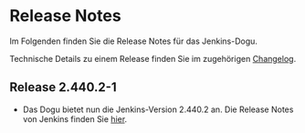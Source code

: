 # Release Notes

Im Folgenden finden Sie die Release Notes für das Jenkins-Dogu. 

Technische Details zu einem Release finden Sie im zugehörigen [Changelog](https://docs.cloudogu.com/de/docs/dogus/jenkins/CHANGELOG/).

## Release 2.440.2-1

* Das Dogu bietet nun die Jenkins-Version 2.440.2 an. Die Release Notes von Jenkins finden Sie [hier](https://www.jenkins.io/changelog/#v2.440).